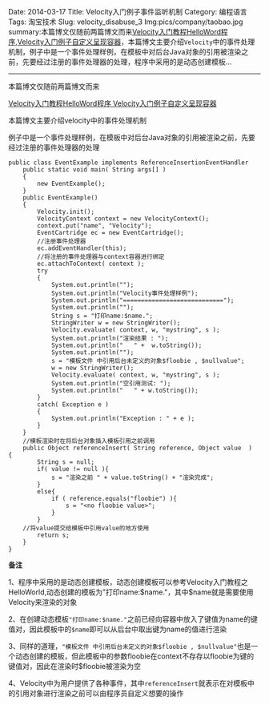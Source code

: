 Date: 2014-03-17
Title: Velocity入门例子事件监听机制
Category: 编程语言
Tags: 淘宝技术
Slug: velocity_disabuse_3
Img:pics/company/taobao.jpg
summary:本篇博文仅随前两篇博文而来<a href="http://www.yanyulin.info/pages/2014/03/velocity_disabuse_1.html" target="_blank">Velocity入门教程HelloWord程序</a>,<a href="http://www.yanyulin.info/pages/2014/03/velocity_disabuse_2.html" target="_blank">Velocity入门例子自定义呈现容器</a>，本篇博文主要介绍`Velocity`中的事件处理机制，例子中是一个事件处理样例，在模板中对后台Java对象的引用被渲染之前，先要经过注册的事件处理器的处理，程序中采用的是动态创建模板...

----------

本篇博文仅随前两篇博文而来

<a href="http://www.yanyulin.info/pages/2014/03/velocity_disabuse_1.html" target="_blank">
Velocity入门教程HelloWord程序
</a>


<a href="http://www.yanyulin.info/pages/2014/03/velocity_disabuse_2.html" target="_blank">
Velocity入门例子自定义呈现容器
</a>

本篇博文主要介绍velocity中的事件处理机制

例子中是一个事件处理样例，在模板中对后台Java对象的引用被渲染之前，先要经过注册的事件处理器的处理

	public class EventExample implements ReferenceInsertionEventHandler         {  
	    public static void main( String args[] )  
	    {  
	        new EventExample();  
	    }  
	    public EventExample()  
	    {  
	        Velocity.init();  
	        VelocityContext context = new VelocityContext();  
	        context.put("name", "Velocity");  
	        EventCartridge ec = new EventCartridge();  
	        //注册事件处理器  
	        ec.addEventHandler(this);  
	        //将注册的事件处理器与context容器进行绑定  
	        ec.attachToContext( context );  
	        try  
	        {  
	            System.out.println("");  
	            System.out.println("Velocity事件处理样例");  
	            System.out.println("============================");  
	            System.out.println("");  
	            String s = "打印name:$name.";  
	            StringWriter w = new StringWriter();  
	            Velocity.evaluate( context, w, "mystring", s );  
	            System.out.println("渲染结果 : ");  
	            System.out.println("   " +  w.toString());  
	            System.out.println("");  
	            s = "模板文件 中引用后台未定义的对象$floobie , $nullvalue";  
	            w = new StringWriter();  
	            Velocity.evaluate( context, w, "mystring", s );  
	            System.out.println("空引用测试: ");  
	            System.out.println("   " + w.toString());  
	        }  
	        catch( Exception e )  
	        {  
	            System.out.println("Exception : " + e );  
	        }  
	    }  
	    //模板渲染时在将后台对象插入模板引用之前调用  
	    public Object referenceInsert( String reference, Object value  ){  
	        String s = null;  
	        if( value != null ){  
	            s = "渲染之前 " + value.toString() + "渲染完成";  
	        }  
	        else{  
	            if ( reference.equals("floobie") ){  
	                s = "<no floobie value>";  
	            }  
	        }  
	    //将value提交给模板中引用value的地方使用  
	        return s;  
	    }  
	}   

**备注**

1、程序中采用的是动态创建模板，动态创建模板可以参考Velocity入门教程之HelloWorld,动态创建的模板为"打印name:$name."，其中$name就是需要使用Velocity来渲染的对象

2、在创建动态模板`"打印name:$name."`之前已经向容器中放入了键值为name的键值对，因此模板中的`$name`即可以从后台中取出键为name的值进行渲染


3、同样的道理，`"模板文件 中引用后台未定义的对象$floobie , $nullvalue"`也是一个动态创建的模板，但此模板中的参数floobie在context不存存以floobie为键的键值对，因此在渲染时$floobie被渲染为空

4、Velocity中为用户提供了各种事件，其中`referenceInsert`就表示在对模板中的引用对象进行渲染之前可以由程序员自定义想要的操作

